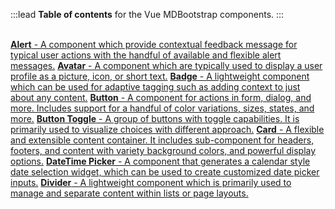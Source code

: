 :::lead
**Table of contents** for the Vue MDBootstrap components.
:::

<br>
<div class="list-group">
  <a href="#/components/alert" class="list-group-item list-group-item-action"><b>Alert</b> - A component which provide contextual feedback message for typical user actions with the handful of available and flexible alert messages.</a>
  <a href="#/components/avatar" class="list-group-item list-group-item-action"><b>Avatar</b> - A component which are typically used to display a user profile as a picture, icon, or short text.</a>
  <a href="#/components/badge" class="list-group-item list-group-item-action"><b>Badge</b> - A lightweight component which can be used for adaptive tagging such as adding context to just about any content.</a>
  <a href="#/components/button" class="list-group-item list-group-item-action"><b>Button</b> - A component for actions in form, dialog, and more. Includes support for a handful of color variations, sizes, states, and more.</a>
  <a href="#/components/button-toggle" class="list-group-item list-group-item-action"><b>Button Toggle</b> - A group of buttons with toggle capabilities. It is primarily used to visualize choices with different approach.</a>
  <a href="#/components/card" class="list-group-item list-group-item-action"><b>Card</b> - A flexible and extensible content container. It includes sub-component for headers, footers, and content with variety background colors, and powerful display options.</a>
  <a href="#/components/datetime-picker" class="list-group-item list-group-item-action"><b>DateTime Picker</b> - A component that generates a calendar style date selection widget, which can be used to create customized date picker inputs.</a>
  <a href="#/components/divider" class="list-group-item list-group-item-action"><b>Divider</b> - A lightweight component which is primarily used to manage and separate content within lists or page layouts.</a>
</div>
